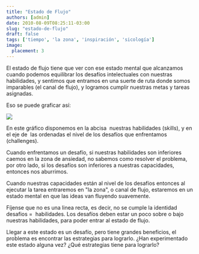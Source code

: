```yaml
---
title: "Estado de Flujo"
authors: [admin]
date: 2010-08-09T08:25:11-03:00
slug: "estado-de-flujo"
draft: false
tags: ['tiempo', 'la zona', 'inspiración', 'sicología']
image:
  placement: 3
---
```


El estado de flujo tiene que ver con ese estado mental que alcanzamos
cuando podemos equilibrar los desafíos intelectuales con nuestras
habilidades, y sentimos que entramos en una suerte de ruta donde somos
imparables (el canal de flujo), y logramos cumplir nuestras metas y
tareas asignadas.

Eso se puede graficar así:

![](https://d2dspjyoh5c79p.cloudfront.net/3356928e-303d-11e8-a030-2b5831f8ecb5-aa9f18b7)

En este gráfico disponemos en la abcisa  nuestras habilidades (skills),
y en el eje de  las ordenadas el nivel de los desafíos que enfrentamos
(challenges).

Cuando enfrentamos un desafío, si nuestras habilidades son inferiores
caemos en la zona de ansiedad, no sabemos como resolver el problema, por
otro lado, si los desafíos son inferiores a nuestras capacidades,
entonces nos aburrimos.

Cuando nuestras capacidades están al nivel de los desafíos entonces al
ejecutar la tarea entraremos en "la zona", o canal de flujo, estaremos
en un estado mental en que las ideas van fluyendo suavemente.

Fíjense que no es una linea recta, es decir, no se cumple la identidad
desafios =  habilidades. Los desafíos deben estar un poco sobre o bajo
nuestras habilidades, para poder entrar al estado de flujo.

Llegar a este estado es un desafío, pero tiene grandes beneficios, el
problema es encontrar las estrategias para lograrlo. ¿Han experimentado
este estado alguna vez? ¿Qué estrategias tiene para lograrlo?
